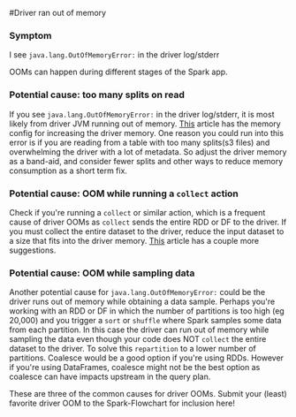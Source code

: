 #Driver ran out of memory

### Symptom
I see ```java.lang.OutOfMemoryError:```  in the driver log/stderr

OOMs can happen during different stages of the Spark app.

### Potential cause: too many splits on read

If you see ```java.lang.OutOfMemoryError:```  in the driver log/stderr, it is most likely from driver JVM running out of memory. [This](https://manuals.netflix.net/view/sparkdocs/mkdocs/master/memory-configuration/#driver-ran-out-of-jvm-memory) article has the memory config for increasing the driver memory. One reason you could run into this error is if you are reading from a table with too many splits(s3 files) and overwhelming the driver with a lot of metadata. So adjust the driver memory as a band-aid, and consider fewer splits and other ways to reduce memory consumption as a short term fix.


### Potential cause: OOM while running a `collect` action

Check if you're running a `collect` or similar action, which is a frequent cause of driver OOMs as `collect` sends the entire RDD or DF to the driver. If you must collect the entire dataset to the driver, reduce the input dataset to a size that fits into the driver memory. [This](https://databricks.gitbooks.io/databricks-spark-knowledge-base/content/best_practices/dont_call_collect_on_a_very_large_rdd.html) article has a couple more suggestions.


### Potential cause: OOM while sampling data

Another potential cause for ```java.lang.OutOfMemoryError:``` could be the driver runs out of memory while obtaining a data sample. Perhaps you're working with an RDD or DF in which the number of partitions is too high (eg 20,000) and you trigger a `sort` or `shuffle` where Spark samples some data from each partition. In this case the driver can run out of memory while sampling the data even though your code does NOT `collect` the entire dataset to the driver. To solve this `repartition` to a lower number of partitions. Coalesce would be a good option if you're using RDDs. However if you're using DataFrames, coalesce might not be the best option as coalesce can have impacts upstream in the query plan.


These are three of the common causes for driver OOMs. Submit your (least) favorite driver OOM to the Spark-Flowchart for inclusion here!
